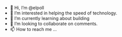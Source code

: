 - 👋 Hi, I’m @elpoll
- 👀 I’m interested in helping the speed of technology.
- 🌱 I’m currently learning about building
- 💞️ I’m looking to collaborate on comments.
- 📫 How to reach me ...

<!---
elpoll/elpoll is a ✨ special ✨ repository because its `README.md` (this file) appears on your GitHub profile.
You can click the Preview link to take a look at your changes.
--->
